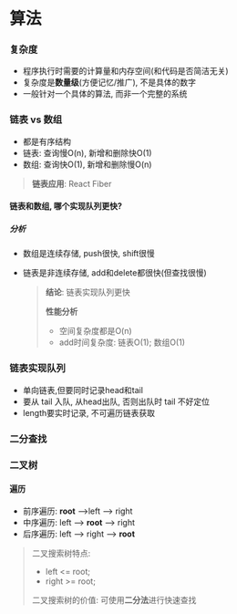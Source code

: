 # 算法

### 复杂度

- 程序执行时需要的计算量和内存空间(和代码是否简洁无关)
- 复杂度是**数量级**(方便记忆/推广), 不是具体的数字
- 一般针对一个具体的算法, 而非一个完整的系统

### 链表 vs 数组

- 都是有序结构
- 链表: 查询慢O(n), 新增和删除快O(1)
- 数组: 查询快O(1), 新增和删除慢O(n)

> **链表应用**: React Fiber

#### 链表和数组, 哪个实现队列更快?

##### 分析

- 数组是连续存储, push很快, shift很慢

- 链表是非连续存储, add和delete都很快(但查找很慢)

  > **结论**: 链表实现队列更快
  >
  > **性能分析**
  >
  > - 空间复杂度都是O(n)
  > - add时间复杂度: 链表O(1); 数组O(1)

### 链表实现队列

- 单向链表,但要同时记录head和tail
- 要从 tail 入队, 从head出队, 否则出队时 tail 不好定位
- length要实时记录, 不可遍历链表获取

### 二分查找

### 二叉树

#### 遍历

- 前序遍历: **root** -->left --> right
- 中序遍历: left --> **root** --> right
- 后序遍历: left --> right --> **root**

> 二叉搜索树特点: 
>
> - left <= root; 
> - right >= root;
>
> 二叉搜索树的价值: 可使用**二分法**进行快速查找





